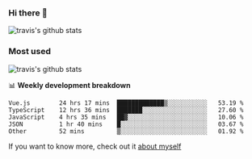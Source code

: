 ### Hi there 👋

<!--
**HondryTravis/HondryTravis** is a ✨ _special_ ✨ repository because its `README.md` (this file) appears on your GitHub profile.

Here are some ideas to get you started:

- 🔭 I’m currently working on ...
- 🌱 I’m currently learning ...
- 👯 I’m looking to collaborate on ...
- 🤔 I’m looking for help with ...
- 💬 Ask me about ...
- 📫 How to reach me: ...
- 😄 Pronouns: ...
- ⚡ Fun fact: ...
-->

![travis's github stats](https://github-readme-stats.vercel.app/api?username=HondryTravis&hide=stars)
### Most used
![travis's github stats](https://github-readme-stats.anuraghazra1.vercel.app/api/top-langs/?username=HondryTravis&layout=compact&hide_title=true)

📊 **Weekly development breakdown**

<!--START_SECTION:waka-->

```text
Vue.js        24 hrs 17 mins  █████████████▒░░░░░░░░░░░   53.19 %
TypeScript    12 hrs 36 mins  ███████░░░░░░░░░░░░░░░░░░   27.60 %
JavaScript    4 hrs 35 mins   ██▓░░░░░░░░░░░░░░░░░░░░░░   10.06 %
JSON          1 hr 40 mins    █░░░░░░░░░░░░░░░░░░░░░░░░   03.67 %
Other         52 mins         ▒░░░░░░░░░░░░░░░░░░░░░░░░   01.92 %
```

<!--END_SECTION:waka-->

If you want to know more, check out it [about myself](https://hondrytravis.github.io/)
